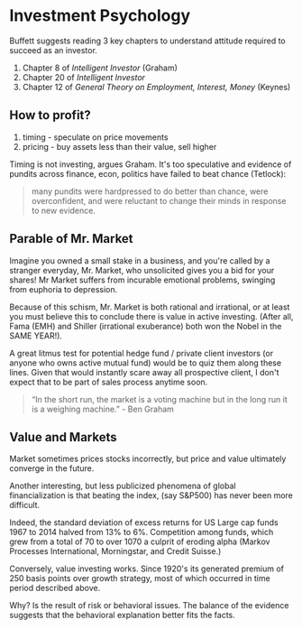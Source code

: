 # Investment Psychology

Buffett suggests reading 3 key chapters to understand attitude required to succeed as an investor. 

1. Chapter 8 of _Intelligent Investor_ (Graham)
2. Chapter 20 of _Intelligent Investor_
3. Chapter 12 of _General Theory on Employment, Interest, Money_ (Keynes)

## How to profit? 

1. timing - speculate on price movements
2. pricing - buy assets less than their value, sell higher

Timing is not investing, argues Graham.  It's too speculative and evidence of pundits across finance, econ, politics have failed to beat chance (Tetlock):

> many pundits were hardpressed to do better than chance, were overconfident, and were reluctant to change their minds in response to new evidence.

## Parable of Mr. Market

Imagine you owned a small stake in a business, and you're called by a stranger everyday, Mr. Market, who unsolicited gives you a bid for your shares!  Mr Market suffers from incurable emotional problems,  swinging from euphoria to depression.

Because of this schism, Mr. Market is both rational and irrational, or at least you must believe this to conclude there is value in active investing.  (After all, Fama (EMH) and Shiller (irrational exuberance) both won the Nobel in the SAME YEAR!).

A great litmus test for potential hedge fund / private client investors (or anyone who owns active mutual fund) would be to quiz them along these lines.  Given that would instantly scare away all prospective client, I don't expect that to be part of sales process anytime soon. 

> “In the short run, the market is a voting machine but in the long run it is a weighing machine.” - Ben Graham

## Value and Markets

Market sometimes prices stocks incorrectly, but price and value ultimately converge in the future. 

Another interesting, but less publicized phenomena of global financialization is that beating the index, (say S&P500) has never been more difficult.  

Indeed, the standard deviation of excess returns for US Large cap funds 1967 to 2014 halved from 13% to 6%.  Competition among funds, which grew from a total of 70 to over 1070 a culprit of eroding alpha (Markov Processes International, Morningstar, and Credit Suisse.)

Conversely, value investing works.  Since 1920's its generated premium of 250 basis points over growth strategy, most of which occurred in time period described above.



Why? Is the result of risk or behavioral issues. The balance of the evidence suggests that the behavioral explanation better fits the facts.






